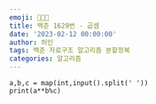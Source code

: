 ```yaml
---
emoji: 👨🏻‍💻
title: 백준 1629번 - 곱셈
date: '2023-02-12 00:00:00'
author: 허인
tags: 백준 자료구조 알고리즘 분할정복
categories: 알고리즘
---
```


```
a,b,c = map(int,input().split(' '))
print(a**b%c)
```
